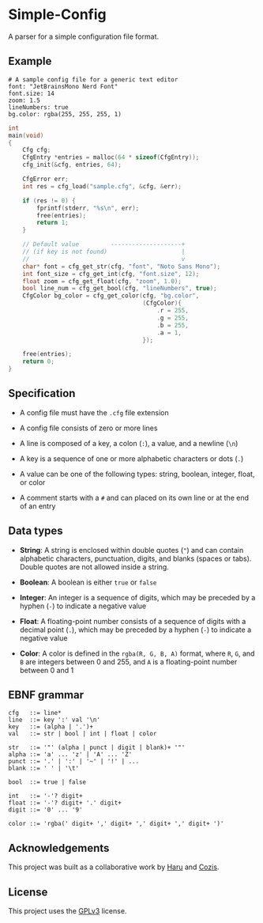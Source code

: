 # Simple-Config

A parser for a simple configuration file format.

## Example

```
# A sample config file for a generic text editor
font: "JetBrainsMono Nerd Font"
font.size: 14
zoom: 1.5
lineNumbers: true
bg.color: rgba(255, 255, 255, 1)
```

```c
int
main(void)
{
    Cfg cfg;
    CfgEntry *entries = malloc(64 * sizeof(CfgEntry));
    cfg_init(&cfg, entries, 64);

    CfgError err;
    int res = cfg_load("sample.cfg", &cfg, &err);

    if (res != 0) {
        fprintf(stderr, "%s\n", err);
        free(entries);
        return 1;
    }

    // Default value         --------------------+
    // (if key is not found)                     |
    //                                           v
    char* font = cfg_get_str(cfg, "font", "Noto Sans Mono");
    int font_size = cfg_get_int(cfg, "font.size", 12);
    float zoom = cfg_get_float(cfg, "zoom", 1.0);
    bool line_num = cfg_get_bool(cfg, "lineNumbers", true);
    CfgColor bg_color = cfg_get_color(cfg, "bg.color",
                                      (CfgColor){
                                          .r = 255,
                                          .g = 255,
                                          .b = 255,
                                          .a = 1,
                                      });

    free(entries);
    return 0;
}
```

## Specification

-   A config file must have the `.cfg` file extension

-   A config file consists of zero or more lines

-   A line is composed of a key, a colon (`:`), a value, and a newline (`\n`)

-   A key is a sequence of one or more alphabetic characters or dots (`.`)

-   A value can be one of the following types: string, boolean, integer, float, or color

-   A comment starts with a `#` and can placed on its own line or at the end of an entry

## Data types

-   **String**: A string is enclosed within double quotes (`"`) and can contain alphabetic characters, punctuation, digits, and blanks (spaces or tabs). Double quotes are not allowed inside a string.

-   **Boolean**: A boolean is either `true` or `false`

-   **Integer**: An integer is a sequence of digits, which may be preceded by a hyphen (`-`) to indicate a negative value

-   **Float**: A floating-point number consists of a sequence of digits with a decimal point (`.`), which may be preceded by a hyphen (`-`) to indicate a negative value

-   **Color**: A color is defined in the `rgba(R, G, B, A)` format, where `R`, `G`, and `B` are integers between 0 and 255, and `A` is a floating-point number between 0 and 1

## EBNF grammar

```
cfg   ::= line*
line  ::= key ':' val '\n'
key   ::= (alpha | '.')+
val   ::= str | bool | int | float | color

str   ::= '"' (alpha | punct | digit | blank)+ '"'
alpha ::= 'a' ... 'z' | 'A' ... 'Z'
punct ::= '.' | ':' | '~' | '!' | ...
blank ::= ' ' | '\t'

bool  ::= true | false

int   ::= '-'? digit+
float ::= '-'? digit+ '.' digit+
digit ::= '0' ... '9'

color ::= 'rgba(' digit+ ',' digit+ ',' digit+ ',' digit+ ')'
```

## Acknowledgements

This project was built as a collaborative work by [Haru](https://github.com/0xHaru) and [Cozis](https://github.com/cozis).

## License

This project uses the [GPLv3]() license.
